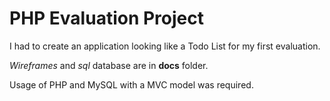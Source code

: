 # PHP Evaluation Project

I had to create an application looking like a Todo List for my first evaluation.

_Wireframes_ and _sql_ database are in __docs__ folder.

Usage of PHP and MySQL with a MVC model was required.
